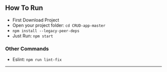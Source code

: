 <br />

## How To Run

- First Download Project
- Open your project folder: `cd CRUD-app-master`
- `npm install --legacy-peer-deps`
- Just Run: `npm start`

### Other Commands

- Eslint: `npm run lint-fix`

<hr />
